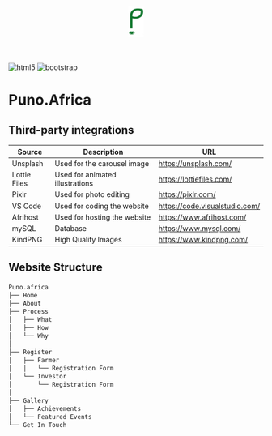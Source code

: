 <div align="center">
  <a href="https://puno.africa/">
    <img src="assets/images/puno-loader.png" alt="Logo" width="30" height="60">
  </a>
</div> <br><br>

![html5](https://img.shields.io/badge/HTML5-E34F26?style=for-the-badge&logo=html5&logoColor=white)
![bootstrap](https://img.shields.io/badge/Bootstrap-563D7C?style=for-the-badge&logo=bootstrap&logoColor=white)

# Puno.Africa 

## Third-party integrations

| Source        | Description                                  | URL                     |
| ------------------ | -------------------------------------------- | -------------------------- |
| Unsplash            | Used for the carousel image                 | https://unsplash.com/             |
| Lottie Files            | Used for animated illustrations                                  | https://lottiefiles.com/                |
| Pixlr            | Used for photo editing                                | https://pixlr.com/         |
| VS Code          | Used for coding the website                                 | https://code.visualstudio.com/         |
| Afrihost               | Used for hosting the website                                 | https://www.afrihost.com/    |
| mySQL              | Database                                 | https://www.mysql.com/             |
| KindPNG              | High Quality Images                                 | https://www.kindpng.com/             |



## Website Structure

```shell
Puno.africa
├── Home
├── About
├── Process
│   ├── What 
│   ├── How  
│   └── Why
│       
├── Register
│   ├── Farmer
│   │   └── Registration Form
│   └── Investor
│       └── Registration Form
│   
├── Gallery
│   ├── Achievements
│   └── Featured Events
└── Get In Touch
```
